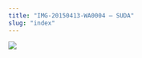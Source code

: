 ```yaml
---
title: "IMG-20150413-WA0004 – SUDA"
slug: "index"
---
```


[![](/wp-content/2015/05/IMG-20150413-WA0004-225x300.jpg)](/wp-content/2015/05/IMG-20150413-WA0004.jpg)